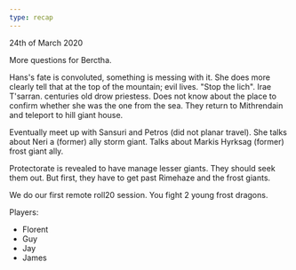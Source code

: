 ```yaml
---
type: recap
---
```


24th of March 2020

More questions for Berctha.

Hans's fate is convoluted, something is messing with it.
She does more clearly tell that at the top of the mountain; evil lives. "Stop the lich".
Irae T'sarran. centuries old drow priestess.
Does not know about the place to confirm whether she was the one from the sea.
They return to Mithrendain and teleport to hill giant house.

Eventually meet up with Sansuri and Petros (did not planar travel). She talks about Neri a (former) ally storm giant. Talks about Markis Hyrksag (former) frost giant ally.

Protectorate is revealed to have manage lesser giants. They should seek them out. But first, they have to get past Rimehaze and the frost giants.

We do our first remote roll20 session. You fight 2 young frost dragons.

Players:
- Florent
- Guy
- Jay
- James
